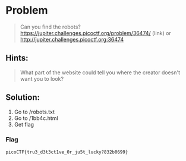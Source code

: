 # Problem

> Can you find the robots? https://jupiter.challenges.picoctf.org/problem/36474/ (link) or http://jupiter.challenges.picoctf.org:36474

## Hints:

> What part of the website could tell you where the creator doesn't want you to look?

## Solution:

1. Go to /robots.txt
2. Go to /1bb4c.html
3. Get flag

### Flag

`picoCTF{tru3_d3t3ct1ve_0r_ju5t_lucky?832b0699}`
